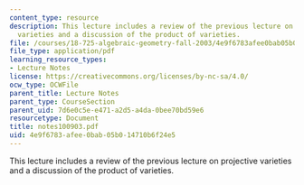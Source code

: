 ```yaml
---
content_type: resource
description: This lecture includes a review of the previous lecture on projective
  varieties and a discussion of the product of varieties.
file: /courses/18-725-algebraic-geometry-fall-2003/4e9f6783afee0bab05b014710b6f24e5_notes100903.pdf
file_type: application/pdf
learning_resource_types:
- Lecture Notes
license: https://creativecommons.org/licenses/by-nc-sa/4.0/
ocw_type: OCWFile
parent_title: Lecture Notes
parent_type: CourseSection
parent_uid: 7d6e0c5e-e471-a2d5-a4da-0bee70bd59e6
resourcetype: Document
title: notes100903.pdf
uid: 4e9f6783-afee-0bab-05b0-14710b6f24e5
---
```

This lecture includes a review of the previous lecture on projective varieties and a discussion of the product of varieties.